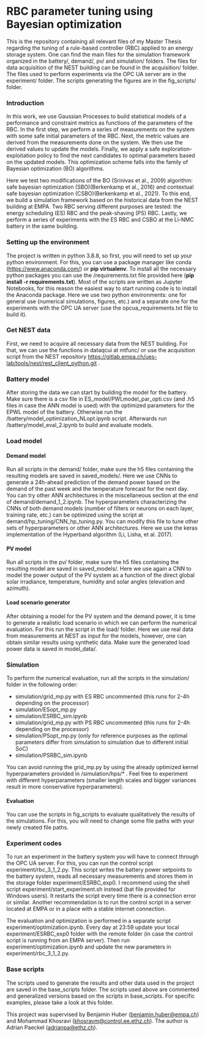 # RBC parameter tuning using Bayesian optimization

This is the repository containing all relevant files of my Master Thesis regarding the tuning of a rule-based controller (RBC) applied to an energy storage system. One can find the main files for the simulation framework organized in the battery/, demand/, pv/ and simulation/ folders. The files for data acquisition of the NEST building can be found in the acquisition/ folder. The files used to perform experiments via the OPC UA server are in the experiment/ folder. The scripts generating the figures are in the fig_scripts/ folder.

### Introduction
In this work, we use Gaussian Processes to build statistical models of a performance and constraint metrics as functions of the parameters of the RBC. In the first step, we perform a series of measurements on the system with some safe initial parameters of the RBC. Next, the metric values are derived from the measurements done on the system. We then use the derived values to update the models. Finally, we apply a safe exploration-exploitation policy to find the next candidates to optimal parameters based on the updated models. This optimization scheme falls into the family of Bayesian optimization (BO) algorithms.

Here we test two modifications of the BO (Srinivas et al., 2009) algorithm: safe bayesian optimization (SBO)(Berkenkamp et al., 2016) and contextual safe bayesian optimization (CSBO)(Berkenkamp et al., 2021). To this end, we build a simulation framework based on the historical data from the NEST building at EMPA. Two RBC serving different purposes are tested: the energy scheduling (ES) RBC and the peak-shaving (PS) RBC. Lastly, we perform a series of experiments with the ES RBC and CSBO at the Li-NMC battery in the same building.

### Setting up the environment
 The project is written in python 3.8.8, so first, you will need to set up your python environment. For this, you can use a package manager like conda (https://www.anaconda.com/) or **pip virtualenv**. To install all the necessary python packages you can use the /requirements.txt file provided here (**pip install -r requirements.txt**). Most of the scripts are written as Jupyter Notebooks, for this reason the easiest way to start running code is to install the Anaconda package. 
Here we use two python environments: one for general use (numerical simulations, figures, etc.) and a separate one for the experiments with the OPC UA server (use the opcua_requirements.txt file to build it).

### Get NEST data
First, we need to acquire all necessary data from the NEST building. For that, we can use the functions in dataqcui at mtfunc/ or use the acquisition script from the NEST repository https://gitlab.empa.ch/ues-lab/tools/nest/rest_client_python.git .

### Battery model
After storing the data we can start by building the model for the battery. Make sure there is a csv file in ES_model/PWLmodel_par_opti.csv (and .h5 files in case the ANN model is used) with the optimized parameters for the EPWL model of the battery. Otherwise run the /battery/model_optimization_NLopt.ipynb script. Afterwards run /battery/model_eval_2.ipynb to build and evaluate models.

### Load model
#### Demand model
Run all scripts in the demand/ folder, make sure the h5 files containing the resulting models are saved in saved_models/. Here we use CNNs to generate a 24h-ahead prediction of the demand power based on the demand of the past week and the temperature forecast for the next day. You can try other ANN architectures in the miscellaneous section at the end of demand/demand_1_2.ipynb. The hyperparameters characterizing the CNNs of both demand models (number of filters or neurons on each layer, training rate, etc.) can be optimized using the script at demand/hp_tuning/CNN_hp_tuning.py. You can modify this file to tune other sets of hyperparameters or other ANN architectures. Here we use the keras implementation of the Hyperband algorithm (Li, Lisha, et al. 2017).
#### PV model
Run all scripts in the pv/ folder, make sure the h5 files containing the resulting model are saved in saved_models/. Here we use again a CNN to model the power output of the PV system as a function of the direct global solar irradiance, temperature, humidity and solar angles (elevation and azimuth). 
#### Load scenario generator
After obtaining a model for the PV system and the demand power, it is time to generate a realistic load scenario in which we can perform the numerical evaluation. For this run the script in the load/ folder. Here we use real data from measurements at NEST as input for the models, however, one can obtain similar results using synthetic data. Make sure the generated load power data is saved in model_data/.

### Simulation
To perform the numerical evaluation, run all the scripts in the simulation/ folder in the following order:

- simulation/grid_mp.py with ES RBC uncommented (this runs for 2-4h depending on the processor)
- simulation/ESopt_mp.py 
- simulation/ESRBC_sim.ipynb
- simulation/grid_mp.py with PS RBC uncommented (this runs for 2-4h depending on the processor)
- simulation/PSopt_mp.py (only for reference purposes as the optimal parameters differ from simulation to simulation due to different initial SoC)
- simulation/PSRBC_sim.ipynb

You can avoid running the grid_mp.py by using the already optimized kernel hyperparameters provided in /simulation/hps/* . Feel free to experiment with different hyperparameters (smaller length scales and bigger variances result in more conservative hyperparameters).

#### Evaluation
You can use the scripts in fig_scripts to evaluate qualitatively the results of the simulations. For this, you will need to change some file paths with your newly created file paths.

### Experiment codes
To run an experiment in the battery system you will have to connect through the OPC UA server. For this, you can run the control script experiment/rbc_3_1_2.py. This script writes the battery power setpoints to the battery system, reads all necessary measurements and stores them in the storage folder experiment/ESRBC_exp0. 
I recommend using the shell script experiment/start_experiment.sh instead (bat file provided for Windows users). It restarts the script every time there is a connection error or similar. Another recommendation is to run the control script in a server located at EMPA or in a place with a stable internet connection.

The evaluation and optimization is performed in a separate script experiment/optimization.ipynb. Every day at 23:59 update your local experiment/ESRBC_exp0 folder with the remote folder (in case the control script is running from an EMPA server). Then run experiment/optimization.ipynb and update the new parameters in experiment/rbc_3_1_2.py.



### Base scripts
The scripts used to generate the results and other data used in the project are saved in the base_scripts folder. The scripts used above are commented and generalized versions based on the scripts in base_scripts. For specific examples, please take a look at this folder.





This project was supervised by Benjamin Huber (benjamin.huber@empa.ch) and Mohammad Khosravi (khosravm@control.ee.ethz.ch). The author is Adrian Paeckel (adrianpa@ethz.ch).